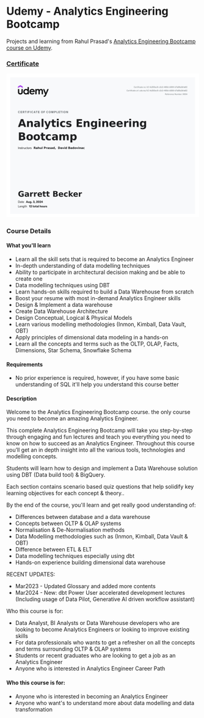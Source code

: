 # Udemy - Analytics Engineering Bootcamp

Projects and learning from Rahul Prasad's [Analytics Engineering Bootcamp course on Udemy](https://www.udemy.com/course/analytics-engineering-bootcamp/).

### [Certificate](https://www.udemy.com/certificate/UC-fe293ec6-c2c2-468d-b599-b7a56a3b1a62/)

!["Certificate"](./Certificate.jpg)

### Course Details

#### What you'll learn
- Learn all the skill sets that is required to become an Analytics Engineer
- In-depth understanding of data modelling techniques
- Ability to participate in architectural decision making and be able to create one
- Data modelling techniques using DBT
- Learn hands-on skills required to build a Data Warehouse from scratch
- Boost your resume with most in-demand Analytics Engineer skills
- Design & Implement a data warehouse
- Create Data Warehouse Architecture
- Design Conceptual, Logical & Physical Models
- Learn various modelling methodologies (Inmon, Kimball, Data Vault, OBT)
- Apply principles of dimensional data modeling in a hands-on
- Learn all the concepts and terms such as the OLTP, OLAP, Facts, Dimensions, Star Schema, Snowflake Schema

#### Requirements
- No prior experience is required, however, if you have some basic understanding of SQL it'll help you understand this course better

#### Description
Welcome to the Analytics Engineering Bootcamp course. the only course you need to become an amazing Analytics Engineer.

This complete Analytics Engineering Bootcamp will take you step-by-step through engaging and fun lectures and teach you everything you need to know on how to succeed as an Analytics Engineer. Throughout this course you’ll get an in depth insight into all the various tools, technologies and modelling concepts.

Students will learn how to design and implement a Data Warehouse solution using DBT (Data build tool) & BigQuery.

Each section contains scenario based quiz questions that help solidify key learning objectives for each concept & theory..

By the end of the course, you'll learn and get really good understanding of:
- Differences between database and a data warehouse
- Concepts between OLTP & OLAP systems
- Normalisation & De-Normalisation methods
- Data Modelling methodologies such as (Inmon, Kimball, Data Vault & OBT)
- Difference between ETL & ELT
- Data modelling techniques especially using dbt
- Hands-on experience building dimensional data warehouse

RECENT UPDATES:
- Mar2023 - Updated Glossary and added more contents
- Mar2024 - New: dbt Power User accelerated development lectures (Including usage of Data Pilot, Generative AI driven workflow assistant)

Who this course is for:
- Data Analyst, BI Analysts or Data Warehouse developers who are looking to become Analytics Engineers or looking to improve existing skills
- For data professionals who wants to get a refresher on all the concepts and terms surrounding OLTP & OLAP systems
- Students or recent graduates who are looking to get a job as an Analytics Engineer
- Anyone who is interested in Analytics Engineer Career Path

#### Who this course is for:
- Anyone who is interested in becoming an Analytics Engineer
- Anyone who want's to understand more about data modelling and data transformation